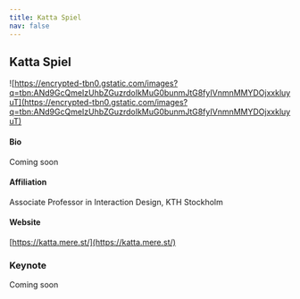 ```yaml
---
title: Katta Spiel
nav: false
---
```

## Katta Spiel

![https://encrypted-tbn0.gstatic.com/images?q=tbn:ANd9GcQmeIzUhbZGuzrdoIkMuG0bunmJtG8fyIVnmnMMYDOjxxkluyuT](https://encrypted-tbn0.gstatic.com/images?q=tbn:ANd9GcQmeIzUhbZGuzrdoIkMuG0bunmJtG8fyIVnmnMMYDOjxxkluyuT)

#### Bio
Coming soon

#### Affiliation

Associate Professor in Interaction Design, KTH Stockholm

#### Website

[https://katta.mere.st/](https://katta.mere.st/)

### Keynote

Coming soon
